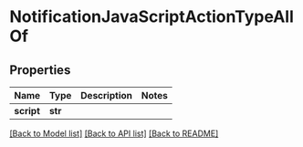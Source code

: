 # NotificationJavaScriptActionTypeAllOf

## Properties
Name | Type | Description | Notes
------------ | ------------- | ------------- | -------------
**script** | **str** |  | 

[[Back to Model list]](../README.md#documentation-for-models) [[Back to API list]](../README.md#documentation-for-api-endpoints) [[Back to README]](../README.md)


